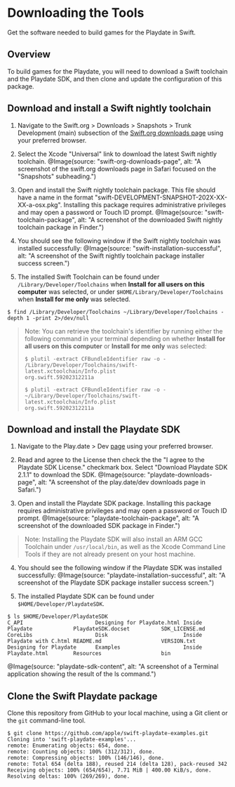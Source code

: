 # Downloading the Tools

Get the software needed to build games for the Playdate in Swift. 

## Overview

To build games for the Playdate, you will need to download a Swift toolchain and the Playdate SDK, and then clone and update the configuration of this package.  

## Download and install a Swift nightly toolchain

1. Navigate to the Swift.org > Downloads > Snapshots > Trunk Development (main) subsection of the [Swift.org downloads page](https://www.swift.org/download/#snapshots) using your preferred browser.
2. Select the Xcode "Universal" link to download the latest Swift nightly toolchain.
@Image(source: "swift-org-downloads-page", alt: "A screenshot of the swift.org downloads page in Safari focused on the \"Snapshots\" subheading.")

3. Open and install the Swift nightly toolchain package. This file should have a name in the format "swift-DEVELOPMENT-SNAPSHOT-202X-XX-XX-a-osx.pkg". Installing this package requires administrative privileges and may open a password or Touch ID prompt.
@Image(source: "swift-toolchain-package", alt: "A screenshot of the downloaded Swift nightly toolchain package in Finder.")

4. You should see the following window if the Swift nightly toolchain was installed successfully: 
@Image(source: "swift-installation-successful", alt: "A screenshot of the Swift nightly toolchain package installer success screen.")

5. The installed Swift Toolchain can be found under `/Library/Developer/Toolchains` when **Install for all users on this computer** was selected, or under `$HOME/Library/Developer/Toolchains` when **Install for me only** was selected.

```console
$ find /Library/Developer/Toolchains ~/Library/Developer/Toolchains -depth 1 -print 2>/dev/null
```

> Note: You can retrieve the toolchain's identifier by running either the following command in your terminal depending on whether  **Install for all users on this computer** or **Install for me only** was selected:
>
> ```console
> $ plutil -extract CFBundleIdentifier raw -o - /Library/Developer/Toolchains/swift-latest.xctoolchain/Info.plist
> org.swift.59202312211a
> ```
>
> ```console
> $ plutil -extract CFBundleIdentifier raw -o - ~/Library/Developer/Toolchains/swift-latest.xctoolchain/Info.plist
> org.swift.59202312211a
> ```

## Download and install the Playdate SDK
 
1. Navigate to the Play.date > Dev [page](https://play.date/dev/) using your preferred browser.

2. Read and agree to the License then check the the "I agree to the Playdate SDK License." checkmark box. Select "Download Playdate SDK 2.1.1" to download the SDK.
@Image(source: "playdate-downloads-page", alt: "A screenshot of the play.date/dev downloads page in Safari.")

3. Open and install the Playdate SDK package. Installing this package requires administrative privileges and may open a password or Touch ID prompt.
@Image(source: "playdate-toolchain-package", alt: "A screenshot of the downloaded SDK package in Finder.")

> Note: Installing the Playdate SDK will also install an ARM GCC Toolchain under `/usr/local/bin`, as well as the Xcode Command Line Tools if they are not already present on your host machine.

4. You should see the following window if the Playdate SDK was installed successfully: 
@Image(source: "playdate-installation-successful", alt: "A screenshot of the Playdate SDK package installer success screen.")

5. The installed Playdate SDK can be found under `$HOME/Developer/PlaydateSDK`.
```console
$ ls $HOME/Developer/PlaydateSDK
C_API                       Designing for Playdate.html Inside Playdate             PlaydateSDK.docset          SDK_LICENSE.md
CoreLibs                    Disk                        Inside Playdate with C.html README.md                   VERSION.txt
Designing for Playdate      Examples                    Inside Playdate.html        Resources                   bin
```
@Image(source: "playdate-sdk-content", alt: "A screenshot of a Terminal application showing the result of the ls command.")

## Clone the Swift Playdate package

Clone this repository from GitHub to your local machine, using a Git client or the `git` command-line tool.

```console
$ git clone https://github.com/apple/swift-playdate-examples.git
Cloning into 'swift-playdate-examples'...
remote: Enumerating objects: 654, done.
remote: Counting objects: 100% (312/312), done.
remote: Compressing objects: 100% (146/146), done.
remote: Total 654 (delta 188), reused 214 (delta 128), pack-reused 342
Receiving objects: 100% (654/654), 7.71 MiB | 400.00 KiB/s, done.
Resolving deltas: 100% (269/269), done.
```
